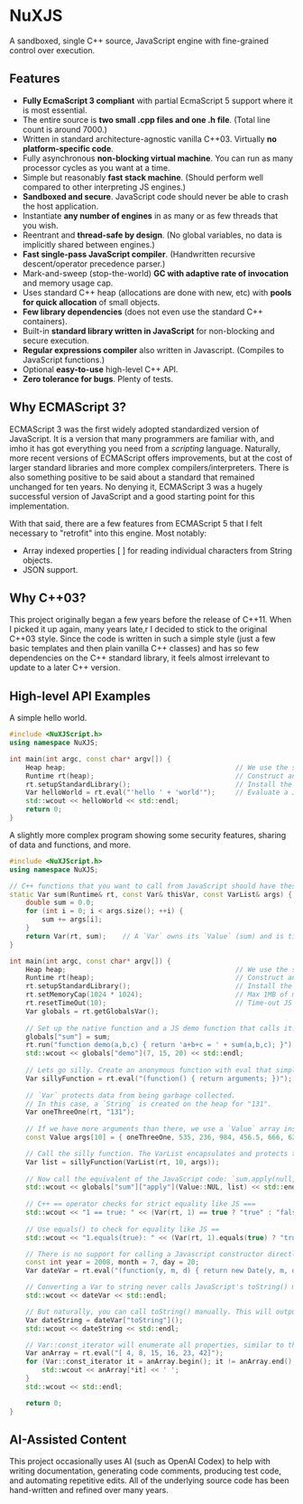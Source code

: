 # NuXJS
A sandboxed, single C++ source, JavaScript engine with fine-grained control over execution.

## Features

- **Fully EcmaScript 3 compliant** with partial EcmaScript 5 support where it is most essential.
- The entire source is **two small .cpp files and one .h file**. (Total line count is around 7000.)
- Written in standard architecture-agnostic vanilla C++03. Virtually **no platform-specific code**.
- Fully asynchronous **non-blocking virtual machine**. You can run as many processor cycles as you want at a time.
- Simple but reasonably **fast stack machine**. (Should perform well compared to other interpreting JS engines.)
- **Sandboxed and secure**. JavaScript code should never be able to crash the host application.
- Instantiate **any number of engines** in as many or as few threads that you wish.
- Reentrant and **thread-safe by design**. (No global variables, no data is implicitly shared between engines.)
- **Fast single-pass JavaScript compiler**. (Handwritten recursive descent/operator precedence parser.)
- Mark-and-sweep (stop-the-world) **GC with adaptive rate of invocation** and memory usage cap.
- Uses standard C++ heap (allocations are done with new, etc) with **pools for quick allocation** of small objects.
- **Few library dependencies** (does not even use the standard C++ containers).
- Built-in **standard library written in JavaScript** for non-blocking and secure execution.
- **Regular expressions compiler** also written in Javascript. (Compiles to JavaScript functions.)
- Optional **easy-to-use** high-level C++ API.
- **Zero tolerance for bugs**. Plenty of tests.

## Why ECMAScript 3?

ECMAScript 3 was the first widely adopted standardized version of JavaScript. It is a version that many programmers are
familiar with, and imho it has got everything you need from a *scripting* language. Naturally, more recent versions of
ECMAScript offers improvements, but at the cost of larger standard libraries and more complex compilers/interpreters.
There is also something positive to be said about a standard that remained unchanged for ten years. No denying it,
ECMAScript 3 was a hugely successful version of JavaScript and a good starting point for this implementation.

With that said, there are a few features from ECMAScript 5 that I felt necessary to "retrofit" into this engine. Most
notably:

- Array indexed properties [ ] for reading individual characters from String objects.
- JSON support.

## Why C++03?

This project originally began a few years before the release of C++11. When I picked it up again, many years late,r I
decided to stick to the original C++03 style. Since the code is written in such a simple style (just a few basic
templates and then plain vanilla C++ classes) and has so few dependencies on the C++ standard library, it feels almost
irrelevant to update to a later C++ version.

## High-level API Examples

A simple hello world.

```cpp
#include <NuXJScript.h>
using namespace NuXJS;

int main(int argc, const char* argv[]) {
    Heap heap;                                          // We use the standard heap.
    Runtime rt(heap);                                   // Construct an empty engine.
    rt.setupStandardLibrary();                          // Install the ES3 standard library.
    Var helloWorld = rt.eval("'hello ' + 'world'");     // Evaluate a JS expression.
    std::wcout << helloWorld << std::endl;
    return 0;
}
```

A slightly more complex program showing some security features, sharing of data and functions, and more.

```cpp
#include <NuXJScript.h>
using namespace NuXJS;

// C++ functions that you want to call from JavaScript should have these arguments.
static Var sum(Runtime& rt, const Var& thisVar, const VarList& args) {
    double sum = 0.0;
    for (int i = 0; i < args.size(); ++i) {
        sum += args[i];
    }
    return Var(rt, sum);    // A `Var` owns its `Value` (sum) and is tied to a `Runtime` (rt)
}

int main(int argc, const char* argv[]) {
    Heap heap;                                          // We use the standard heap.
    Runtime rt(heap);                                   // Construct an empty engine.
    rt.setupStandardLibrary();                          // Install the ES3 standard library.
    rt.setMemoryCap(1024 * 1024);                       // Max 1MB of memory please.
    rt.resetTimeOut(10);                                // Time-out JS code after 10 seconds.
    Var globals = rt.getGlobalsVar();
    
    // Set up the native function and a JS demo function that calls it.
    globals["sum"] = sum;
    rt.run("function demo(a,b,c) { return 'a+b+c = ' + sum(a,b,c); }");
    std::wcout << globals["demo"](7, 15, 20) << std::endl;
    
    // Lets go silly. Create an anonymous function with eval that simply returns its arguments.
    Var sillyFunction = rt.eval("(function() { return arguments; })");
    
    // `Var` protects data from being garbage collected.
    // In this case, a `String` is created on the heap for "131".
    Var oneThreeOne(rt, "131");
    
    // If we have more arguments than there, we use a `Value` array instead.
    const Value args[10] = { oneThreeOne, 535, 236, 984, 456.5, 666, 626, 585, 382, 109.5 };

    // Call the silly function. The VarList encapsulates and protects the argument values.
    Var list = sillyFunction(VarList(rt, 10, args));
    
    // Now call the equivalent of the JavaScript code: `sum.apply(null, list)` from C++.
    std::wcout << globals["sum"]["apply"](Value::NUL, list) << std::endl;
    
	// C++ == operator checks for strict equality like JS ===
	std::wcout << "1 == true: " << (Var(rt, 1) == true ? "true" : "false") << std::endl;
	
	// Use equals() to check for equality like JS ==
	std::wcout << "1.equals(true): " << (Var(rt, 1).equals(true) ? "true" : "false") << std::endl;

	// There is no support for calling a Javascript constructor directly from C++ so we have to make a little stub.
	const int year = 2008, month = 7, day = 20;
	Var dateVar = rt.eval("(function(y, m, d) { return new Date(y, m, d) })")(year, month, day);

	// Converting a Var to string never calls JavaScript's toString() method. This will output '[object Date]'.
	std::wcout << dateVar << std::endl;

	// But naturally, you can call toString() manually. This will output 2008-08-20 00:00:00.
	Var dateString = dateVar["toString"]();
	std::wcout << dateString << std::endl;

	// Var::const_iterator will enumerate all properties, similar to the JavaScript "for in" statement.
	Var anArray = rt.eval("[ 4, 8, 15, 16, 23, 42]");
	for (Var::const_iterator it = anArray.begin(); it != anArray.end(); ++it) {
		std::wcout << anArray[*it] << ' ';
	}
	std::wcout << std::endl;

    return 0;
}
```

## AI-Assisted Content

This project occasionally uses AI (such as OpenAI Codex) to help with writing documentation, generating code comments, producing test code, and automating repetitive edits. All of the underlying source code has been hand-written and refined over many years.

